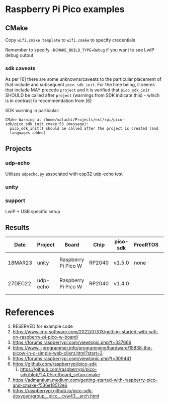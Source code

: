 # Raspberry Pi Pico examples

## CMake

Copy `wifi.cmake.template` to `wifi.cmake` to specify credentials

Remember to specify `-DCMAKE_BUILD_TYPE=Debug` if you want to see LwIP debug output

### sdk caveats

As per [6] there are some unknowns/caveats to the particular placement of that
include and subsequent `pico_sdk_init`.  For the time being, it seems that
include MAY precede `project` and it is verified that `pico_sdk_init` SHOULD
be called after `project` (warnings from SDK indicate this) - which is in 
contrast to recommendation from [6]

SDK warning in particular:

```
CMake Warning at /home/malachi/Projects/ext/rpi/pico-sdk/pico_sdk_init.cmake:53 (message):
  pico_sdk_init() should be called after the project is created (and
  languages added)
```

## Projects

### udp-echo

Utilizes `udpecho.py` associated with esp32 udp-echo test

### unity

### support

LwIP + USB specific setup

## Results

|   Date  | Project      | Board                | Chip   | pico-sdk | FreeRTOS | Result  | Notes
| ------- | ------------ | -------------------- | ------ | -------- | -------- | ------- | -----
| 18MAR23 | unity        | Raspberry Pi Pico W  | RP2040 | v1.5.0   | none     | Fail    | Almost works, LwIP loopback test fails
| 27DEC22 | udp-echo     | Raspberry Pi Pico W  | RP2040 | v1.4.0   |          | Pass    | Works in background+polled modes

# References

1. RESERVED for example code
2. https://www.cnx-software.com/2022/07/03/getting-started-with-wifi-on-raspberry-pi-pico-w-board/
3. https://forums.raspberrypi.com/viewtopic.php?t=337666
4. https://www.i-programmer.info/programming/hardware/15838-the-picow-in-c-simple-web-client.html?start=2
5. https://forums.raspberrypi.com/viewtopic.php?t=309441
5. https://github.com/raspberrypi/pico-sdk
   1. https://github.com/raspberrypi/pico-sdk/blob/1.4.0/src/board_setup.cmake
6. https://admantium.medium.com/getting-started-with-raspberry-pico-and-cmake-f536e18512e6
7. https://raspberrypi.github.io/pico-sdk-doxygen/group__pico__cyw43__arch.html

